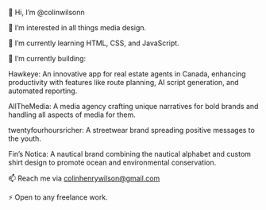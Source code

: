 👋 Hi, I’m @colinwilsonn

👀 I’m interested in all things media design.

🌱 I’m currently learning HTML, CSS, and JavaScript.

💞️ I’m currently building:

Hawkeye: An innovative app for real estate agents in Canada, enhancing productivity with features like route planning, AI script generation, and automated reporting.

AllTheMedia: A media agency crafting unique narratives for bold brands and handling all aspects of media for them.

twentyfourhoursricher: A streetwear brand spreading positive messages to the youth.

Fin’s Notica: A nautical brand combining the nautical alphabet and custom shirt design to promote ocean and environmental conservation.

📫 Reach me via colinhenrywilson@gmail.com

⚡ Open to any freelance work.


<!---
colinwilsonn/colinwilsonn is a ✨ special ✨ repository because its `README.md` (this file) appears on your GitHub profile.
You can click the Preview link to take a look at your changes.
--->
